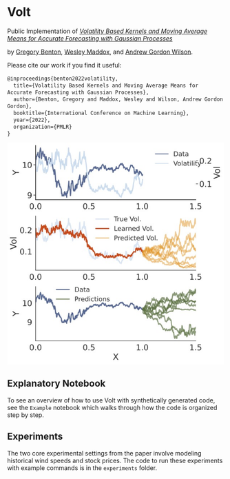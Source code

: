 # Volt
Public Implementation of 
[*Volatility Based Kernels and Moving Average Means for Accurate Forecasting with Gaussian Processes*](https://arxiv.org/abs/2207.06544)

by [Gregory Benton](https://g-benton.github.io/), [Wesley Maddox](https://wjmaddox.github.io), and [Andrew Gordon Wilson](https://cims.nyu.edu/~andrewgw/).

Please cite our work if you find it useful:

```
@inproceedings{benton2022volatility,
  title={Volatility Based Kernels and Moving Average Means for Accurate Forecasting with Gaussian Processes},
  author={Benton, Gregory and Maddox, Wesley and Wilson, Andrew Gordon Gordon},
  booktitle={International Conference on Machine Learning},
  year={2022},
  organization={PMLR}
}
```

![Overview of the Volt modeling pipeline](./figs/ret-vol-px.jpg)

## Explanatory Notebook

To see an overview of how to use Volt with synthetically generated code, see the `Example` notebook which walks through how the code is organized step by step.

## Experiments

The two core experimental settings from the paper involve modeling historical wind speeds and stock prices. The code to run these experiments with example commands is in the `experiments` folder.
